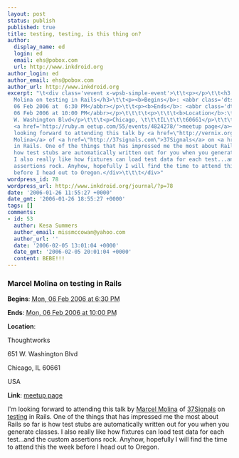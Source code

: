 ```yaml
---
layout: post
status: publish
published: true
title: testing, testing, is this thing on?
author:
  display_name: ed
  login: ed
  email: ehs@pobox.com
  url: http://www.inkdroid.org
author_login: ed
author_email: ehs@pobox.com
author_url: http://www.inkdroid.org
excerpt: "\t<div class='vevent x-wpsb-simple-event'>\t\t<p></p>\t\t<h3 class='summary'>Marcel
  Molina on testing in Rails</h3>\t\t<p><b>Begins</b>: <abbr class='dtstart' title='2006-02-06T18:30:00'>Mon,
  06 Feb 2006 at  6:30 PM</abbr></p>\t\t<p><b>Ends</b>: <abbr class='dtend' title='2006-02-06T18:30:00'>Mon,
  06 Feb 2006 at 10:00 PM</abbr></p>\t\t\t\t<p>\t\t\t<b>Location</b>:\t\t\t<span class='location'><p>Thoughtworks</p>\t\t\t<p>651
  W. Washington Blvd</p>\t\t\t<p>Chicago, \t\t\tIL\t\t\t60661</p>\t\t\t<p>USA</p>\t\t</span></p>\t\t\t\t\t<p><b>Link</b>:
  <a href='http://ruby.m eetup.com/55/events/4824278/'>meetup page</a></p>\t\t\t\t<div>I'm
  looking forward to attending this talk by <a href=\"http://vernix.org/marcel/\">Marcel
  Molina</a> of <a href=\"http://37signals.com\">37Signals</a> on <a href=\"http://manuals.rubyonrails.com/read/book/5\">testing</a>
  in Rails. One of the things that has impressed me the most about Rails so far is
  how test stubs are automatically written out for you when you generate classes.
  I also really like how fixtures can load test data for each test...and the custom
  assertions rock. Anyhow, hopefully I will find the time to attend this the week
  before I head out to Oregon.</div>\t\t\t</div>"
wordpress_id: 78
wordpress_url: http://www.inkdroid.org/journal/?p=78
date: '2006-01-26 11:55:27 +0000'
date_gmt: '2006-01-26 18:55:27 +0000'
tags: []
comments:
- id: 53
  author: Kesa Summers
  author_email: missmccowan@yahoo.com
  author_url: ''
  date: '2006-02-05 13:01:04 +0000'
  date_gmt: '2006-02-05 20:01:04 +0000'
  content: BEBE!!!
---
```


<div class='vevent x-wpsb-simple-event'>
<h3 class='summary'>Marcel Molina on testing in Rails</h3>
<p><b>Begins</b>: <abbr class='dtstart' title='2006-02-06T18:30:00'>Mon, 06 Feb 2006 at  6:30 PM</abbr></p>
<p><b>Ends</b>: <abbr class='dtend' title='2006-02-06T18:30:00'>Mon, 06 Feb 2006 at 10:00 PM</abbr></p>
<p>			<b>Location</b>:			<span class='location'>
<p>Thoughtworks</p>
<p>651 W. Washington Blvd</p>
<p>Chicago, 			IL			60661</p>
<p>USA</p>
<p>		</span></p>
<p><b>Link</b>: <a href='http://ruby.m eetup.com/55/events/4824278/'>meetup page</a></p>
<div>I'm looking forward to attending this talk by <a href="http://vernix.org/marcel/">Marcel Molina</a> of <a href="http://37signals.com">37Signals</a> on <a href="http://manuals.rubyonrails.com/read/book/5">testing</a> in Rails. One of the things that has impressed me the most about Rails so far is how test stubs are automatically written out for you when you generate classes. I also really like how fixtures can load test data for each test...and the custom assertions rock. Anyhow, hopefully I will find the time to attend this the week before I head out to Oregon.</div>
</p></div>
<p><script type="application/x-subnode; charset=utf-8"><br />
       <!-- the following is structured blog data for machine readers. --><br />
       <subnode xmlns:data-view="http://www.w3.org/2003/g/data-view#" data-view:transformation="http://structuredblogging.org/subnode-to-rdf-interpreter.xsl" xmlns="http://www.structuredblogging.org/xmlns#subnode"><br />
       	    <xml-structured-blog-entry xmlns="http://www.structuredblogging.org/xmlns"><br />
       		    <generator id="wpsb-1" type="x-wpsb-post" version="1"/><event type="event/generic"><name>Marcel Molina on testing in Rails</name><location address="Thoughtworks" subaddress="651 W. Washington Blvd" city="Chicago" state="IL" postcode="60661" country="USA"/><description>I'm looking forward to attending this talk by &lt;a href=&quot;http://vernix.org/marcel/&quot;&gt;Marcel Molina&lt;/a&gt; of &lt;a href=&quot;http://37signals.com&quot;&gt;37Signals&lt;/a&gt; on &lt;a href=&quot;http://manuals.rubyonrails.com/read/book/5&quot;&gt;testing&lt;/a&gt; in Rails. One of the things that has impressed me the most about Rails so far is how test stubs are automatically written out for you when you generate classes. I also really like how fixtures can load test data for each test...and the custom assertions rock. Anyhow, hopefully I will find the time to attend this the week before I head out to Oregon.</description>
<link url="http://ruby.m eetup.com/55/events/4824278/">meetup page</link><begins>2006-02-06T18:30:00</begins><ends>2006-02-06T22:00:00</ends></event><br />
       	    </xml-structured-blog-entry><br />
       </subnode><br />
       </script></p>
